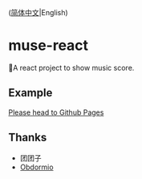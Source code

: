 ([简体中文](README.md)|English)

# muse-react

🎼A react project to show music score.

## Example

[Please head to Github Pages](https://shizuku.github.io/muse-react/)

## Thanks

- 团团子
- [Obdormio](https://github.com/Obdormio)
